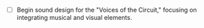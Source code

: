 - [ ] Begin sound design for the "Voices of the Circuit," focusing on integrating musical and visual elements.